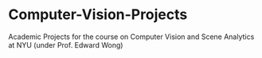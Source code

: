 # Computer-Vision-Projects
Academic Projects for the course on Computer Vision and Scene Analytics at NYU (under Prof. Edward Wong)
